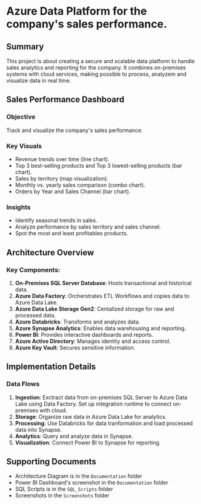 # Azure Data Platform for the company's sales performance.

## Summary

This project is about creating a secure and scalable data platform to handle sales analytics and reporting for the company. It combines on-premises systems with cloud services, making possible to process, analyzem and visualize data in real time.

## Sales Performance Dashboard

### Objective

Track and visualize the company's sales performance.

### Key Visuals

* Revenue trends over time (line chart).
* Top 3 best-selling products and Top 3 lowest-selling products (bar chart).
* Sales by territory (map visualization).
* Monthly vs. yearly sales comparison (combo chart).
* Orders by Year and Sales Channel (bar chart).

### Insights

* Identify seasonal trends in sales.
* Analyze performance by sales territory and sales channel.
* Spot the most and least profitables products.

## Architecture Overview

### Key Components:

1. **On-Premises SQL Server Database**: Hosts transactional and historical data.
2. **Azure Data Factory**: Orcherstrates ETL Workflows and copies data to Azure Data Lake.
3. **Azure Data Lake Storage Gen2**: Centalized storage for raw and processed data.
4. **Azure Databricks**: Transforms and analyzes data.
5. **Azure Synapse Analytics**: Enables data warehousing and reporting.
6. **Power BI**: Provides interactive dashboards and reports.
7. **Azure Active Directory**: Manages identity and access control.
8. **Azure Key Vault**: Secures sensitive information.

## Implementation Details

### Data Flows

1. **Ingestion**: Exctract data from on-premises SQL Server to Azure Data Lake using Data Factory. Set up integration runtime to connect on-premises with cloud.
2. **Storage**: Organize raw data in Azure Data Lake for analytics.
3. **Processing**: Use Databricks for data tranformation and load processed data into Synapse.
4. **Analytics**: Query and analyze data in Synapse.
5. **Visualization**: Connect Power BI to Synapse for reporting.

## Supporting Documents

* Architecture Diagram is in the `Documentation` folder
* Power BI Dashboard's screenshot in the `Documentation` folder
* SQL Scripts is in the `SQL_Scripts` folder
* Screenshots in the `Screenshots` folder
